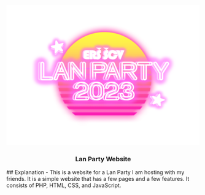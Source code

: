<p align="center">
 <img src="pics/logo.png" alt="LOGO"></a>
</p>

<h3 align="center">Lan Party Website</h3>
## Explanation
- This is a website for a Lan Party I am hosting with my friends. It is a simple website that has a few pages and a few features. It consists of PHP, HTML, CSS, and JavaScript.